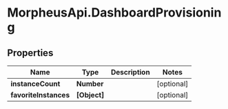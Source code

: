 # MorpheusApi.DashboardProvisioning

## Properties

Name | Type | Description | Notes
------------ | ------------- | ------------- | -------------
**instanceCount** | **Number** |  | [optional] 
**favoriteInstances** | **[Object]** |  | [optional] 


